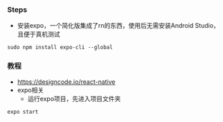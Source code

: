 ### Steps

- 安装expo，一个简化版集成了rn的东西，使用后无需安装Android Studio，且便于真机测试

```
sudo npm install expo-cli --global
```

### 教程

- https://designcode.io/react-native
- expo相关
  - 运行expo项目，先进入项目文件夹

```
expo start
```

